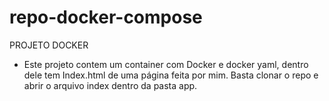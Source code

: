 # repo-docker-compose
PROJETO DOCKER

- Este projeto contem um container com Docker e docker yaml, dentro dele tem Index.html de uma página feita por mim. Basta clonar o repo e abrir o arquivo index dentro da pasta app.
